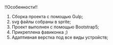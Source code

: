 !!Особенности!! <br>
1. Сборка проекта с помощью Gulp;
2. svg файлы собраны в sprite;
3. Проект выполнен с помощью Bootstrap5;
4. Прикреплена фавиконка ;)
5. Адаптивная верстка под все виды устройств;

